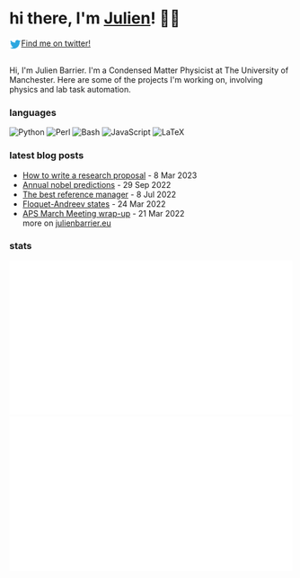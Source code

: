 # hi there, I'm [Julien](https://julienbarrier.eu/)! 👋🏻

<a href="https://twitter.com/Julien Barrier">
  <img align="left" alt="Julien Barrier | Twitter" width="21px" src="https://raw.githubusercontent.com/julienbarrier/.github/master/assets/twitter.svg" />
  Find me on twitter!
</a><br /><br />

Hi, I'm Julien Barrier. I'm a Condensed Matter Physicist at The University of
Manchester. Here are some of the projects I'm working on, involving physics and
lab task automation.

### languages
![Python](https://img.shields.io/badge/-Python-000?&logo=Python&logoColor=3776AB)
![Perl](https://img.shields.io/badge/-Perl-000?&logo=Perl&logoColor=39457E)
![Bash](https://img.shields.io/badge/-Bash-000?&logo=GNUBash&logoColor=4EAA25)
![JavaScript](https://img.shields.io/badge/-JavaScript-000?&logo=JavaScript&logoColor=F7DF1E)
![LaTeX](https://img.shields.io/badge/-LaTeX-000?&logo=LaTeX&logoColor=008080)

<!-- ### projects -->

<!-- here add a list of projects -->

<!-- ### code and data for academic papers

* Heterogeneity in perovskite alloys, EES 2021
* Ballistic transport of Brown-Zak fermions, Nat. Comms. 2020 -->

### latest blog posts
<!-- BLOG-POST-LIST:START -->
* [How to write a research proposal](http://julienbarrier.eu/blog/2023/03/08/how-to-write-proposal-sg.html) - 8 Mar 2023
* [Annual nobel predictions](http://julienbarrier.eu/blog/2022/09/29/nobel.html) - 29 Sep 2022
* [The best reference manager](http://julienbarrier.eu/blog/2022/07/08/writing-thesis.html) - 8 Jul 2022
* [Floquet-Andreev states](http://julienbarrier.eu/blog/2022/03/24/floquet-andreev-states.html) - 24 Mar 2022
* [APS March Meeting wrap-up](http://julienbarrier.eu/blog/2022/03/21/march-meeting.html) - 21 Mar 2022<!-- BLOG-POST-LIST:END -->  
more on [julienbarrier.eu](https://julienbarrier.eu/)

### stats

![](https://raw.githubusercontent.com/julienbarrier/github-stats-transparent/output/generated/overview.svg)
![](https://raw.githubusercontent.com/julienbarrier/github-stats-transparent/output/generated/languages.svg)
